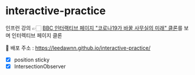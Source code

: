 # interactive-practice

인프런 강의 👉🏻 [BBC 인터랙티브 페이지 "코로나19가 바꿀 사무실의 미래" 클론](https://inf.run/msq4)를 보며 인터렉티브 페이지 클론 

🌱 배포 주소 : https://leedawnn.github.io/interactive-practice/

- [x] position sticky
- [x] IntersectionObserver 
